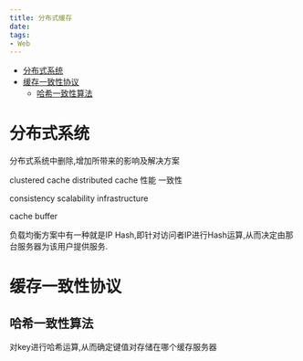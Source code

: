 ```yaml
---
title: 分布式缓存
date: 
tags:
- Web
---
```


<!-- TOC -->

- [分布式系统](#分布式系统)
- [缓存一致性协议](#缓存一致性协议)
    - [哈希一致性算法](#哈希一致性算法)

<!-- /TOC -->


# 分布式系统

分布式系统中删除,增加所带来的影响及解决方案

clustered cache
distributed cache
性能
一致性

consistency
scalability
infrastructure

cache buffer


负载均衡方案中有一种就是IP Hash,即针对访问者IP进行Hash运算,从而决定由那台服务器为该用户提供服务.


# 缓存一致性协议


## 哈希一致性算法

对key进行哈希运算,从而确定键值对存储在哪个缓存服务器

